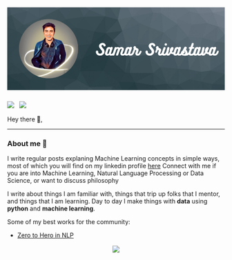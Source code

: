 # [![Samar Srivastava Header](assests/hero-image.png)](https://samacker77.github.io)
<p align='center'>


<a href="https://instagram/samacker77i"><img height="30" src="https://github.com/samacker77/samacker77/blob/master/icon/instagram.jpg"></a>&nbsp;&nbsp;
<a href="https://www.linkedin.com/in/samacker77l/"><img height="30" src="https://github.com/samacker77/samacker77/blob/master/icon/linkedin.png"></a>
</p>

Hey there 👋,


 
 ---


### About me 🌱

I write regular posts explaning Machine Learning concepts in simple ways, most of which you will find on my linkedin profile [here](https://linkedin.com/in/samacker77l)
Connect with me if you are into Machine Learning, Natural Language Processing or Data Science, or want to discuss philosophy


I write about things I am familiar with, things that trip up folks that I mentor, and things that I am learning.  Day to day I make things with **data** using **python** and **machine learning**. 

Some of my best works for the community:

- [Zero to Hero in NLP](https://github.com/samacker77/Zero-to-Hero-in-NLP)




<p align='center'>
<img align='center' src="https://visitor-badge.glitch.me/badge?page_id=samacker77.visitor-badge">
 <p/>
